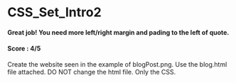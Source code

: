 # CSS_Set_Intro2
#### Great job! You need more left/right margin and pading to the left of quote.
#### Score : 4/5
Create the website seen in the example of blogPost.png. Use the blog.html file attached. DO NOT change the html file. Only the CSS.
